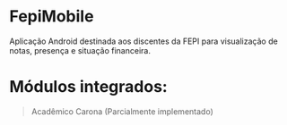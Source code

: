 # FepiMobile

Aplicação Android destinada aos discentes da FEPI para visualização de notas, presença e situação financeira.

# Módulos integrados: 
> Acadêmico
> Carona (Parcialmente implementado)
